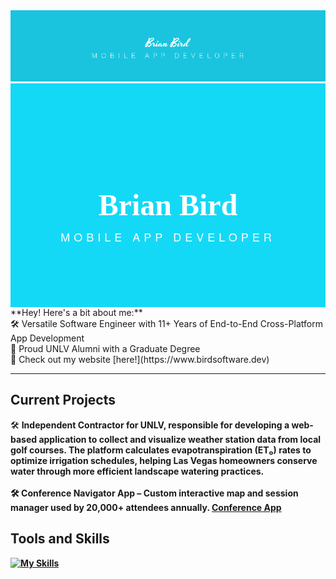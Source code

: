 <span align="center">
  <img src="header.png" alt="Header"/>
</span>
<div style="background-color:#14d9f6; padding:100px 20px; text-align:center; color:white; font-family: 'Helvetica Neue', sans-serif;">
  <h1 style="font-family: 'Yesteryear', cursive; font-size:48px; margin-bottom: 10px;">Brian Bird</h1>
  <p style="font-size:18px; letter-spacing:6px; margin:0;">MOBILE APP DEVELOPER</p>
</div>
**Hey! Here's a bit about me:**
<br />
🛠️ Versatile Software Engineer with 11+ Years of End-to-End Cross-Platform App Development <br />
📜 Proud UNLV Alumni with a Graduate Degree <br />
🐛 Check out my website [here!](https://www.birdsoftware.dev)

---

## Current Projects

🛠️ <b>Independent Contractor for UNLV<b />, responsible for developing a web-based application to collect and visualize weather station data from local golf courses. The platform calculates evapotranspiration (ET₀) rates to optimize irrigation schedules, helping Las Vegas homeowners conserve water through more efficient landscape watering practices.
<br /><br />
🛠️ Conference Navigator App – Custom interactive map and session manager used by 20,000+ attendees annually. 
<a href="https://www.viticusgroup.org/mobile-app">Conference App</a>
<br />

## Tools and Skills

[![My Skills](https://skillicons.dev/icons?i=flutter,swift,java,cs,cpp,vscode,python,nodejs,express,go,linux,windows,bash,powershell)](https://skillicons.dev)
<br />
<!--
## Completed Courses

🖥️ Computer Science I and II <br />
⚙ Introduction to Systems Programming <br />
🔍 Data Structures and Algorithms <br />
💿 Computer Organization <br />
💾 Operating Systems <br />
👨🏽‍💻 Programming Languages, Concepts, and Implementation <br />
🌎 Social Implications of Computer Technology <br />
🧠 Introduction to Machine Learning <br />
🎯 Analysis of Algorithms <br />
💡 Formal Language and Automata <br />
🧭 Compiler Construction <br />
🛜 Computer Networks <br />
ℹ️ Database Management Systems <br />

![header](https://github.com/user-attachments/assets/dd26db3c-a6b6-4170-9fc4-d6fd279a24d0)

**omgdory/omgdory** is a ✨ _special_ ✨ repository because its `README.md` (this file) appears on your GitHub profile.

Here are some ideas to get you started:

- 🔭 I’m currently working on ...
- 🌱 I’m currently learning ...
- 👯 I’m looking to collaborate on ...
- 🤔 I’m looking for help with ...
- 💬 Ask me about ...
- 📫 How to reach me: ...
- 😄 Pronouns: ...
- ⚡ Fun fact: ...
-->
